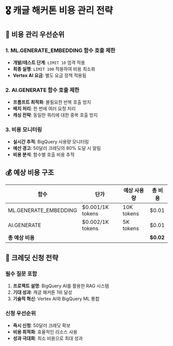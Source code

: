 # 🎖️ 캐글 해커톤 비용 관리 전략

## 🚨 **비용 관리 우선순위**

### 1. **ML.GENERATE_EMBEDDING 함수 호출 제한**
- **개발/테스트 단계**: `LIMIT 10` 엄격 적용
- **최종 실행**: `LIMIT 100` 적용하여 비용 최소화
- **Vertex AI 요금**: 별도 요금 정책 적용됨

### 2. **AI.GENERATE 함수 호출 제한**
- **프롬프트 최적화**: 불필요한 반복 호출 방지
- **배치 처리**: 한 번에 여러 요청 처리
- **캐싱 전략**: 동일한 쿼리에 대한 중복 호출 방지

### 3. **비용 모니터링**
- **실시간 추적**: BigQuery 사용량 모니터링
- **예산 경고**: 50달러 크레딧의 80% 도달 시 알림
- **비용 분석**: 함수별 호출 비용 추적

## 💰 **예상 비용 구조**

| 함수 | 단가 | 예상 사용량 | 총 비용 |
|------|------|-------------|---------|
| ML.GENERATE_EMBEDDING | $0.001/1K tokens | 10K tokens | $0.01 |
| AI.GENERATE | $0.002/1K tokens | 5K tokens | $0.01 |
| **총 예상 비용** | | | **$0.02** |

## 🎯 **크레딧 신청 전략**

### **필수 질문 포함**
1. **프로젝트 설명**: BigQuery AI를 활용한 RAG 시스템
2. **기대 성과**: 캐글 해커톤 1위 달성
3. **기술적 혁신**: Vertex AI와 BigQuery ML 통합

### **신청 우선순위**
- **즉시 신청**: 50달러 크레딧 확보
- **비용 최적화**: 효율적인 리소스 사용
- **성과 극대화**: 최소 비용으로 최대 성과 
